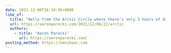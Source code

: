 ```yaml
---
date: 2021-12-06T16:10:45+0000
like_of:
  title: "Hello from the Arctic Circle where there's only 3 hours of daylight today 😅"
  url: https://aaronparecki.com/2021/12/06/22/arctic
  authors:
    - title: "Aaron Parecki"
      url: https://aaronparecki.com/
posting_method: https://omnibear.com
---
```

